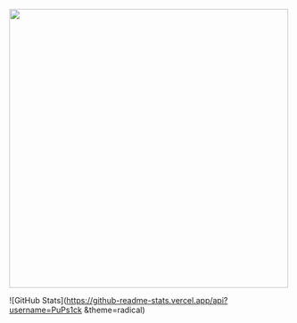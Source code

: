 <a target="blank"><img align="center" src="https://images.unsplash.com/photo-1604528889876-fb6ce1058618?ixlib=rb-4.0.3&ixid=MnwxMjA3fDB8MHxwaG90by1yZWxhdGVkfDE2fHx8ZW58MHx8fHw%3D&w=1000&q=80" height="500" /></a>

![GitHub Stats](https://github-readme-stats.vercel.app/api?username=PuPs1ck &theme=radical)
